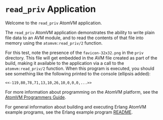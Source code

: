 <!---
  Copyright 2023 Fred Dushin <fred@dushin.net>

  SPDX-License-Identifier: Apache-2.0 OR LGPL-2.1-or-later
-->

# `read_priv` Application

Welcome to the `read_priv` AtomVM application.

The `read_priv` AtomVM application demonstrates the ability to write plain file data to an AVM module, and to read the contents of that file into memory using the `atomvm:read_priv/2` function.

For this test, note the presence of the `favicon-32x32.png` in the `priv` directory.  This file will get embedded in the AVM file created as part of the build, making it available to the application via a call to the `atomvm:read_priv/2` function.  When this program is executed, you should see something like the following printed to the console (ellipsis added):

    <<-119,80,78,71,13,10,26,10,0,0,0,...>>

For more information about programming on the AtomVM platform, see the [AtomVM Programmers Guide](https://www.atomvm.net/doc/master/programmers-guide.html).

For general information about building and executing Erlang AtomVM example programs, see the Erlang example program [README](../README.md).
